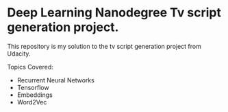# Deep Learning Nanodegree Tv script generation project.

This repository is my solution to the tv script generation project from Udacity.

Topics Covered:
* Recurrent Neural Networks
* Tensorflow
* Embeddings
* Word2Vec
 
